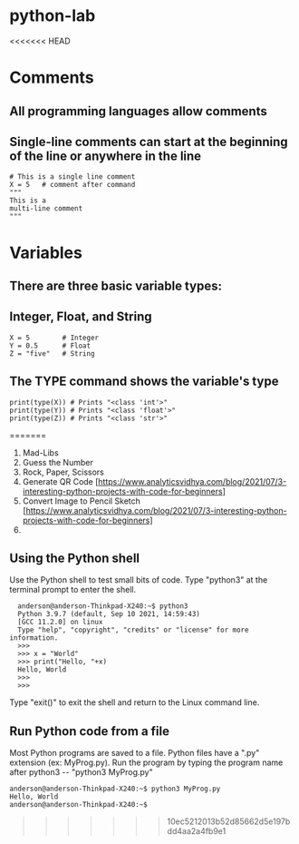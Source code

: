 # python-lab

<<<<<<< HEAD
# Comments
## All programming languages allow comments
## Single-line comments can start at the beginning of the line or anywhere in the line
```
# This is a single line comment
X = 5   # comment after command
"""
This is a
multi-line comment
"""
```

# Variables
## There are three basic variable types:
## Integer, Float, and String
```
X = 5        # Integer
Y = 0.5      # Float
Z = "five"   # String
```

## The TYPE command shows the variable's type
```
print(type(X)) # Prints "<class 'int'>"
print(type(Y)) # Prints "<class 'float'>"
print(type(Z)) # Prints "<class 'str'>"
```
=======
1. Mad-Libs
2. Guess the Number
3. Rock, Paper, Scissors
4. Generate QR Code [https://www.analyticsvidhya.com/blog/2021/07/3-interesting-python-projects-with-code-for-beginners]
5. Convert Image to Pencil Sketch [https://www.analyticsvidhya.com/blog/2021/07/3-interesting-python-projects-with-code-for-beginners]
6. 


## Using the Python shell ##
Use the Python shell to test small bits of code.
Type "python3" at the terminal prompt to enter the shell.

```
  anderson@anderson-Thinkpad-X240:~$ python3
  Python 3.9.7 (default, Sep 10 2021, 14:59:43) 
  [GCC 11.2.0] on linux
  Type "help", "copyright", "credits" or "license" for more information.
  >>> 
  >>> x = "World"
  >>> print("Hello, "+x)
  Hello, World
  >>> 
  >>> 
```
Type "exit()" to exit the shell and return to the Linux command line.


## Run Python code from a file ##
Most Python programs are saved to a file.  Python files have a ".py" extension (ex: MyProg.py).
Run the program by typing the program name after python3 -- "python3 MyProg.py"
```
anderson@anderson-Thinkpad-X240:~$ python3 MyProg.py
Hello, World
anderson@anderson-Thinkpad-X240:~$
```



>>>>>>> 10ec5212013b52d85662d5e197bdd4aa2a4fb9e1
